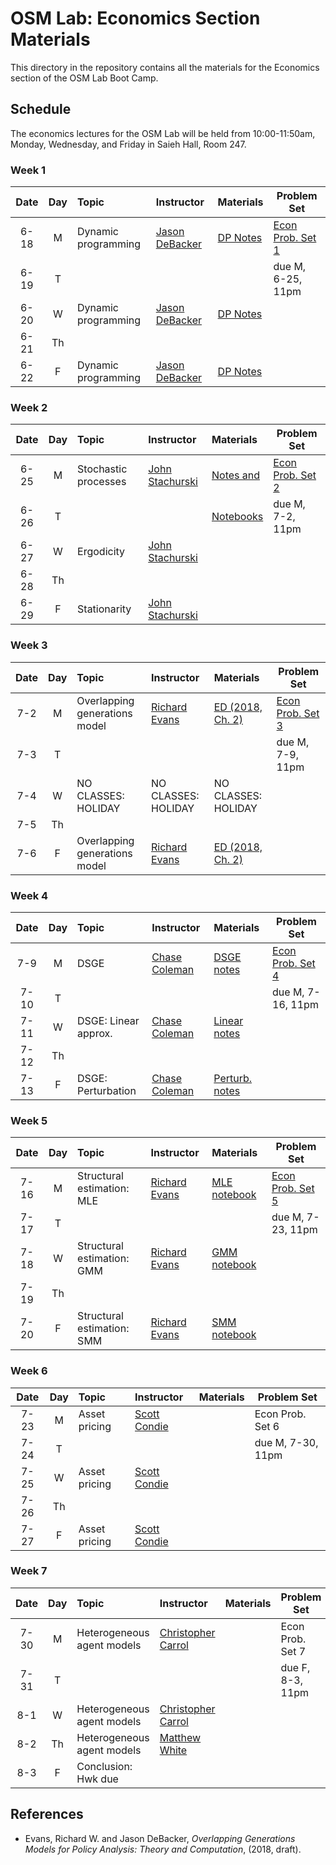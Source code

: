 # OSM Lab: Economics Section Materials

This directory in the repository contains all the materials for the Economics section of the OSM Lab Boot Camp.

## Schedule

The economics lectures for the OSM Lab will be held from 10:00-11:50am, Monday, Wednesday, and Friday in Saieh Hall, Room 247.

### Week 1

| Date | Day | Topic | Instructor | Materials | Problem Set |
|:---:|:---:|:--- |:--- |:--- | --- |
6-18  | M   | Dynamic programming | [Jason DeBacker](http://www.jasondebacker.com/) | [DP Notes](https://github.com/OpenSourceMacro/BootCamp2018/blob/master/Econ/Wk1_DP/LectureNotes/DP_Lecture1_Notes.pdf) | [Econ Prob. Set 1](https://github.com/OpenSourceMacro/BootCamp2018/blob/master/Econ/Wk1_DP/Exercises/DP_Exercises.pdf)  |
6-19  | T   |                     |                                                 |  | due M, 6-25, 11pm |
6-20  | W   | Dynamic programming | [Jason DeBacker](http://www.jasondebacker.com/) | [DP Notes](https://github.com/OpenSourceMacro/BootCamp2018/blob/master/Econ/Wk1_DP/LectureNotes/DP_Lecture1_Notes.pdf) |     |
6-21  | Th  |                     |                                                 |  |     |
6-22  | F   | Dynamic programming | [Jason DeBacker](http://www.jasondebacker.com/) | [DP Notes](https://github.com/OpenSourceMacro/BootCamp2018/blob/master/Econ/Wk1_DP/LectureNotes/DP_Lecture1_Notes.pdf) |     |

### Week 2

| Date | Day | Topic | Instructor | Materials | Problem Set |
|:---:|:---:|:--- |:--- |:--- | --- |
6-25  | M   | Stochastic processes | [John Stachurski](http://johnstachurski.net/) | [Notes and](https://github.com/OpenSourceMacro/BootCamp2018/tree/master/Econ/Wk2_Dynamics) | [Econ Prob. Set 2](https://github.com/OpenSourceMacro/BootCamp2018/blob/master/Econ/Wk2_Dynamics/homework/Dyn_probset.pdf) |
6-26  | T   |                      |   | [Notebooks](https://github.com/OpenSourceMacro/BootCamp2018/tree/master/Econ/Wk2_Dynamics) | due M, 7-2, 11pm |
6-27  | W   | Ergodicity           | [John Stachurski](http://johnstachurski.net/) |  |  |
6-28  | Th  |                      |                      |    |     |
6-29  | F   | Stationarity         | [John Stachurski](http://johnstachurski.net/) |  |  |

### Week 3

| Date | Day | Topic | Instructor | Materials | Problem Set |
|:---:|:---:|:--- |:--- |:--- | --- |
7-2  | M   | Overlapping generations model | [Richard Evans](https://sites.google.com/site/rickecon/) | [ED (2018, Ch. 2)](https://github.com/OpenSourceMacro/BootCamp2018/blob/master/Econ/Wk3_OG/OGtext_ch02.pdf) | [Econ Prob. Set 3](https://github.com/OpenSourceMacro/BootCamp2018/blob/master/Econ/Wk3_OG/OG_probset.pdf) |
7-3  | T   |                     |                                |   | due M, 7-9, 11pm |
7-4  | W   | NO CLASSES: HOLIDAY | NO CLASSES: HOLIDAY            | NO CLASSES: HOLIDAY |     |
7-5  | Th  |                     |                                |   |     |
7-6  | F   | Overlapping generations model | [Richard Evans](https://sites.google.com/site/rickecon/) | [ED (2018, Ch. 2)](https://github.com/OpenSourceMacro/BootCamp2018/blob/master/Econ/Wk3_OG/OGtext_ch02.pdf) |   |

### Week 4

| Date | Day | Topic | Instructor | Materials | Problem Set |
|:---:|:---:|:--- |:--- |:--- | --- |
7-9   | M   | DSGE | [Chase Coleman](http://www.chasegcoleman.com/) | [DSGE notes](https://github.com/OpenSourceMacro/BootCamp2018/blob/master/Econ/Wk4_DSGE/Notes/Chapter_DSGE.pdf) | [Econ Prob. Set 4](https://github.com/OpenSourceMacro/BootCamp2018/blob/master/Econ/Wk4_DSGE/DSGE_probset.pdf) |
7-10  | T   |     |   |     |  due M, 7-16, 11pm |
7-11  | W   | DSGE: Linear approx. | [Chase Coleman](http://www.chasegcoleman.com/) | [Linear notes](https://github.com/OpenSourceMacro/BootCamp2018/blob/master/Econ/Wk4_DSGE/Notes/Chapter_Linear.pdf) |   |
7-12  | Th  |                  |                            |            |     |
7-13  | F   | DSGE: Perturbation  | [Chase Coleman](http://www.chasegcoleman.com/) | [Perturb. notes](https://github.com/OpenSourceMacro/BootCamp2018/blob/master/Econ/Wk4_DSGE/Notes/Chapter_Perturb.pdf) |     |

### Week 5

| Date | Day | Topic | Instructor | Materials | Problem Set |
|:---:|:---:|:--- |:--- |:--- | --- |
7-16  | M   | Structural estimation: MLE | [Richard Evans](https://sites.google.com/site/rickecon/) | [MLE notebook](https://github.com/OpenSourceMacro/BootCamp2018/blob/master/Econ/Wk5_StrEst/MLE/MLest.ipynb) | [Econ Prob. Set 5](https://github.com/OpenSourceMacro/BootCamp2018/blob/master/Econ/Wk5_StrEst/StrEst_probset.pdf) |
7-17  | T   |                     |                            |  | due M, 7-23, 11pm |
7-18  | W   | Structural estimation: GMM | [Richard Evans](https://sites.google.com/site/rickecon/) | [GMM notebook](https://github.com/OpenSourceMacro/BootCamp2018/blob/master/Econ/Wk5_StrEst/GMM/GMMest.ipynb) |  |
7-19  | Th  |               |             |  |     |
7-20  | F   | Structural estimation: SMM | [Richard Evans](https://sites.google.com/site/rickecon/) | [SMM notebook](https://github.com/OpenSourceMacro/BootCamp2018/blob/master/Econ/Wk5_StrEst/SMM/SMMest.ipynb) |  |

### Week 6

| Date | Day | Topic | Instructor | Materials | Problem Set |
|:---:|:---:|:--- |:--- |:--- | --- |
7-23 | M  | Asset pricing | [Scott Condie](https://economics.byu.edu/Pages/Faculty%20Pages/Scott-S.-Condie%2c-PhD.aspx) |  | Econ Prob. Set 6 |
7-24 | T  |                        |               |  | due M, 7-30, 11pm |
7-25 | W  | Asset pricing | [Scott Condie](https://economics.byu.edu/Pages/Faculty%20Pages/Scott-S.-Condie%2c-PhD.aspx) |  |     |
7-26  | Th |                        |               |  |     |
7-27  | F  | Asset pricing | [Scott Condie](https://economics.byu.edu/Pages/Faculty%20Pages/Scott-S.-Condie%2c-PhD.aspx) |  |  |

### Week 7

| Date | Day | Topic | Instructor | Materials | Problem Set |
|:---:|:---:|:--- |:--- |:--- | --- |
7-30 | M  | Heterogeneous agent models | [Christopher Carrol](http://econ.jhu.edu/directory/christopher-carroll/) |  | Econ Prob. Set 7 |
7-31 | T  |              |                            |             | due F, 8-3, 11pm |
8-1  | W  | Heterogeneous agent models | [Christopher Carrol](http://econ.jhu.edu/directory/christopher-carroll/) |  |  |
8-2  | Th | Heterogeneous agent models | [Matthew White](https://lerner.udel.edu/faculty-staff-directory/matthew-n-white/) |  |  |
8-3  | F  | Conclusion: Hwk due |  |  |  |

## References

* Evans, Richard W. and Jason DeBacker, *Overlapping Generations Models for Policy Analysis: Theory and Computation*, (2018, draft).
